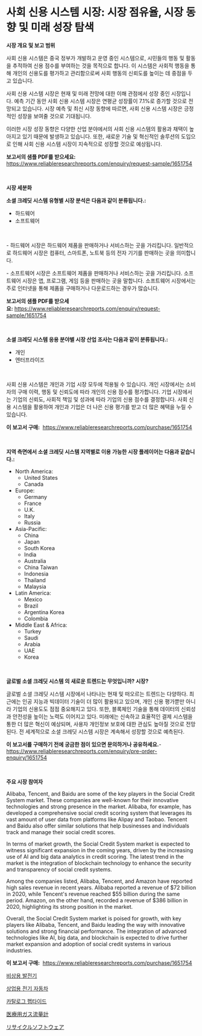 <p><h1>사회 신용 시스템 시장: 시장 점유율, 시장 동향 및 미래 성장 탐색</h1></p><p><strong>시장 개요 및 보고 범위</strong></p>
<p><p>사회 신용 시스템은 중국 정부가 개발하고 운영 중인 시스템으로, 시민들의 행동 및 활동을 추적하여 신용 점수를 부여하는 것을 목적으로 합니다. 이 시스템은 사회적 행동을 통해 개인의 신용도를 평가하고 관리함으로써 사회 행동의 신뢰도를 높이는 데 중점을 두고 있습니다.</p><p>사회 신용 시스템 시장은 현재 및 미래 전망에 대한 이해 관점에서 성장 중인 시장입니다. 예측 기간 동안 사회 신용 시스템 시장은 연평균 성장률이 7.1%로 증가할 것으로 전망되고 있습니다. 시장 예측 및 최신 시장 동향에 따르면, 사회 신용 시스템 시장은 긍정적인 성장을 보여줄 것으로 기대됩니다.</p><p>이러한 시장 성장 동향은 다양한 산업 분야에서의 사회 신용 시스템의 활용과 채택이 높아지고 있기 때문에 발생하고 있습니다. 또한, 새로운 기술 및 혁신적인 솔루션의 도입으로 인해 사회 신용 시스템 시장이 지속적으로 성장할 것으로 예상됩니다.</p></p>
<p><strong>보고서의 샘플 PDF를 받으세요:</strong> <a href="https://www.reliableresearchreports.com/enquiry/request-sample/1651754">https://www.reliableresearchreports.com/enquiry/request-sample/1651754</a></p>
<p>&nbsp;</p>
<p><strong>시장 세분화</strong></p>
<p><strong>소셜 크레딧 시스템 유형별 시장 분석은 다음과 같이 분류됩니다.:</strong></p>
<p><ul><li>하드웨어</li><li>소프트웨어</li></ul></p>
<p>&nbsp;</p>
<p><p>- 하드웨어 시장은 하드웨어 제품을 판매하거나 서비스하는 곳을 가리킵니다. 일반적으로 하드웨어 시장은 컴퓨터, 스마트폰, 노트북 등의 전자 기기를 판매하는 곳을 의미합니다.</p><p>- 소프트웨어 시장은 소프트웨어 제품을 판매하거나 서비스하는 곳을 가리킵니다. 소프트웨어 시장은 앱, 프로그램, 게임 등을 판매하는 곳을 말합니다. 소프트웨어 시장에서는 주로 인터넷을 통해 제품을 구매하거나 다운로드하는 경우가 많습니다.</p></p>
<p><strong>보고서의 샘플 PDF를 받으세요:</strong>&nbsp;<a href="https://www.reliableresearchreports.com/enquiry/request-sample/1651754">https://www.reliableresearchreports.com/enquiry/request-sample/1651754</a></p>
<p>&nbsp;</p>
<p><strong> 소셜 크레딧 시스템 응용 분야별 시장 산업 조사는 다음과 같이 분류됩니다.:</strong></p>
<p><ul><li>개인</li><li>엔터프라이즈</li></ul></p>
<p>&nbsp;</p>
<p><p>사회 신용 시스템은 개인과 기업 시장 모두에 적용될 수 있습니다. 개인 시장에서는 소비자의 구매 이력, 행동 및 신뢰도에 따라 개인의 신용 점수를 평가합니다. 기업 시장에서는 기업의 신뢰도, 사회적 책임 및 성과에 따라 기업의 신용 점수를 결정합니다. 사회 신용 시스템을 활용하여 개인과 기업은 더 나은 신용 평가를 받고 더 많은 혜택을 누릴 수 있습니다.</p></p>
<p><strong>이 보고서 구매:</strong>&nbsp; <a href="https://www.reliableresearchreports.com/purchase/1651754">https://www.reliableresearchreports.com/purchase/1651754</a></p>
<p>&nbsp;</p>
<p><strong>지역 측면에서 소셜 크레딧 시스템 지역별로 이용 가능한 시장 플레이어는 다음과 같습니다.:</strong></p>
<p><ul>
    <li>
        North America:
        <ul>
            <li>United States</li>
            <li>Canada</li>
        </ul>
    </li>
    <li>
        Europe:
        <ul>
            <li>Germany</li>
            <li>France</li>
            <li>U.K.</li>
            <li>Italy</li>
            <li>Russia</li>
        </ul>
    </li>
    <li>
        Asia-Pacific:
        <ul>
            <li>China</li>
            <li>Japan</li>
            <li>South Korea</li>
            <li>India</li>
            <li>Australia</li>
            <li>China Taiwan</li>
            <li>Indonesia</li>
            <li>Thailand</li>
            <li>Malaysia</li>
        </ul>
    </li>
    <li>
        Latin America:
        <ul>
            <li>Mexico</li>
            <li>Brazil</li>
            <li>Argentina Korea</li>
            <li>Colombia</li>
        </ul>
    </li>
    <li>
        Middle East & Africa:
        <ul>
            <li>Turkey</li>
            <li>Saudi</li>
            <li>Arabia</li>
            <li>UAE</li>
            <li>Korea</li>
        </ul>
    </li>
    </ul></p>
<p>&nbsp;</p>
<p><strong>글로벌 소셜 크레딧 시스템 의 새로운 트렌드는 무엇입니까? 시장?</strong></p>
<p><p>글로벌 소셜 크레딧 시스템 시장에서 나타나는 현재 및 떠오르는 트렌드는 다양하다. 최근에는 인공 지능과 빅데이터 기술이 더 많이 활용되고 있으며, 개인 신용 평가뿐만 아니라 기업의 신용도도 점점 중요해지고 있다. 또한, 블록체인 기술을 통해 데이터의 신뢰성과 안전성을 높이는 노력도 이어지고 있다. 미래에는 신속하고 효율적인 결제 시스템을 통한 더 많은 혁신이 예상되며, 사용자 개인정보 보호에 대한 관심도 높아질 것으로 전망된다. 전 세계적으로 소셜 크레딧 시스템 시장은 계속해서 성장할 것으로 예측된다.</p></p>
<p><strong>이 보고서를 구매하기 전에 궁금한 점이 있으면 문의하거나 공유하세요.</strong>- <a href="https://www.reliableresearchreports.com/enquiry/pre-order-enquiry/1651754">https://www.reliableresearchreports.com/enquiry/pre-order-enquiry/1651754</a></p>
<p>&nbsp;</p>
<p><strong>주요 시장 참여자</strong></p>
<p><p>Alibaba, Tencent, and Baidu are some of the key players in the Social Credit System market. These companies are well-known for their innovative technologies and strong presence in the market. Alibaba, for example, has developed a comprehensive social credit scoring system that leverages its vast amount of user data from platforms like Alipay and Taobao. Tencent and Baidu also offer similar solutions that help businesses and individuals track and manage their social credit scores.</p><p>In terms of market growth, the Social Credit System market is expected to witness significant expansion in the coming years, driven by the increasing use of AI and big data analytics in credit scoring. The latest trend in the market is the integration of blockchain technology to enhance the security and transparency of social credit systems.</p><p>Among the companies listed, Alibaba, Tencent, and Amazon have reported high sales revenue in recent years. Alibaba reported a revenue of $72 billion in 2020, while Tencent's revenue reached $55 billion during the same period. Amazon, on the other hand, recorded a revenue of $386 billion in 2020, highlighting its strong position in the market.</p><p>Overall, the Social Credit System market is poised for growth, with key players like Alibaba, Tencent, and Baidu leading the way with innovative solutions and strong financial performance. The integration of advanced technologies like AI, big data, and blockchain is expected to drive further market expansion and adoption of social credit systems in various industries.</p></p>
<p><strong>이 보고서 구매:</strong>&nbsp;&nbsp;<a href="https://www.reliableresearchreports.com/purchase/1651754">https://www.reliableresearchreports.com/purchase/1651754</a></p>
<p><p><a href="https://medium.com/@trevorkruvalis5678/%EB%B9%84%EC%83%81-%EB%B0%9C%EC%A0%84%EA%B8%B0-%EC%8B%9C%EC%9E%A5%EC%9D%80-%EC%8B%9C%EC%9E%A5-%EC%A0%90%EC%9C%A0%EC%9C%A8-%EA%B7%9C%EB%AA%A8-%EB%B0%8F-2031%EB%85%84%EA%B9%8C%EC%A7%80-%EC%98%88%EC%83%81%EB%90%98%EB%8A%94-%EC%98%88%EC%B8%A1%EC%97%90-%EC%B4%88%EC%A0%90%EC%9D%84-%EB%A7%9E%EC%B6%A5%EB%8B%88%EB%8B%A4-f25fa546cf54">비상용 발전기</a></p><p><a href="https://github.com/Tristiarton768456/Market-Research-Report-List-1/blob/main/484719910517.md">상업용 전기 자동차</a></p><p><a href="https://github.com/vsoq0zknh59/Market-Research-Report-List-1/blob/main/658774710516.md">카탈로그 펩타이드</a></p><p><a href="https://github.com/bevdtkn4419963/Market-Research-Report-List-1/blob/main/909663511472.md">医療用ガス流量計</a></p><p><a href="https://github.com/MosesSpinka1914/Market-Research-Report-List-1/blob/main/910816911473.md">リサイクルソフトウェア</a></p></p>
